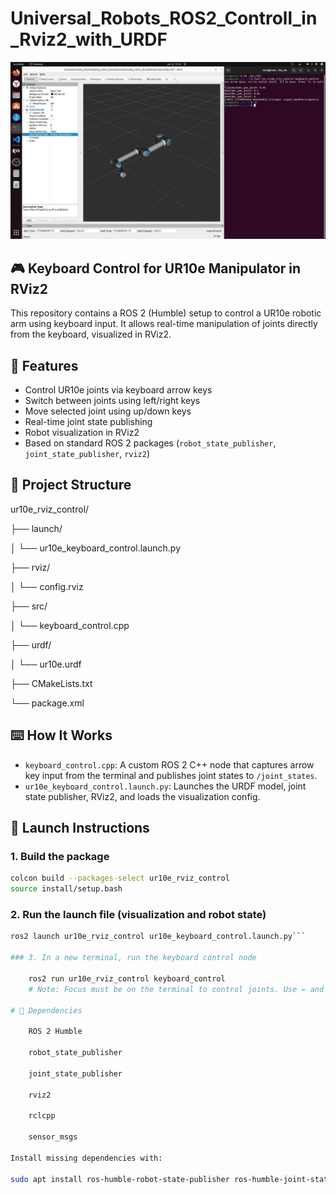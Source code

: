 # Universal_Robots_ROS2_Controll_in_Rviz2_with_URDF
![Демонстрация](images/output.gif)

## 🎮 Keyboard Control for UR10e Manipulator in RViz2

This repository contains a ROS 2 (Humble) setup to control a UR10e robotic arm using keyboard input. It allows real-time manipulation of joints directly from the keyboard, visualized in RViz2.

## 🧩 Features

- Control UR10e joints via keyboard arrow keys
- Switch between joints using left/right keys
- Move selected joint using up/down keys
- Real-time joint state publishing
- Robot visualization in RViz2
- Based on standard ROS 2 packages (`robot_state_publisher`, `joint_state_publisher`, `rviz2`)

## 📁 Project Structure

ur10e_rviz_control/

├── launch/

│ └── ur10e_keyboard_control.launch.py

├── rviz/

│ └── config.rviz

├── src/

│ └── keyboard_control.cpp

├── urdf/

│ └── ur10e.urdf

├── CMakeLists.txt

└── package.xml

## ⌨️ How It Works

- `keyboard_control.cpp`: A custom ROS 2 C++ node that captures arrow key input from the terminal and publishes joint states to `/joint_states`.
- `ur10e_keyboard_control.launch.py`: Launches the URDF model, joint state publisher, RViz2, and loads the visualization config.

## 🚀 Launch Instructions

### 1. Build the package

```bash
colcon build --packages-select ur10e_rviz_control
source install/setup.bash
```
### 2. Run the launch file (visualization and robot state)
```bash 
ros2 launch ur10e_rviz_control ur10e_keyboard_control.launch.py```

### 3. In a new terminal, run the keyboard control node

    ros2 run ur10e_rviz_control keyboard_control
    # Note: Focus must be on the terminal to control joints. Use ← and → to switch joints, and ↑/↓ to move them. Press q to quit.

# 🔧 Dependencies

    ROS 2 Humble

    robot_state_publisher

    joint_state_publisher

    rviz2

    rclcpp

    sensor_msgs

Install missing dependencies with:

sudo apt install ros-humble-robot-state-publisher ros-humble-joint-state-p
